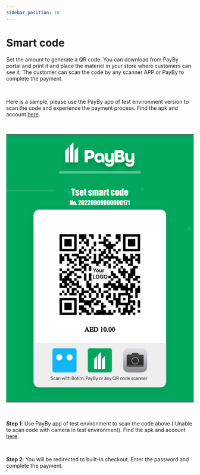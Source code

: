 ```yaml
---
sidebar_position: 10
---
```


# Smart code

Set the amount to generate a QR code. You can download from PayBy portal and print it and place the materiel in your store where customers can see it. The customer can scan the code by any scanner APP or PayBy to complete the payment.

<br/>

Here is a sample, please use the PayBy app of test environment version to scan the code and experience the payment process. Find the apk and account [here](/demos/testaccount).

<br/>

![1](./pic/smartcode.png)

<br/>

**Step 1**: Use PayBy app of test environment to scan the code above ( Unable to scan code with camera in test environment). Find the apk and account [here](/demos/testaccount).

<br/>

**Step 2**: You will be redirected to built-in checkout. Enter the password and complete the payment.

<br/>





